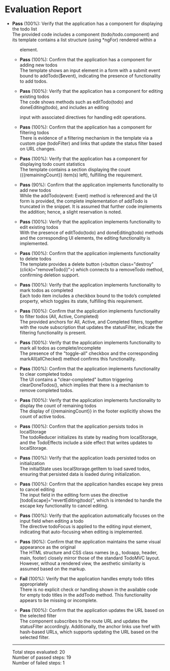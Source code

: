 # Evaluation Report

- **Pass** (100%): Verify that the application has a component for displaying the todo list  
  The provided code includes a component (todo/todo.component) and its template contains a list structure (using *ngFor) rendered within a <ul> element.

- **Pass** (100%): Confirm that the application has a component for adding new todos  
  The template shows an input element in a form with a submit event bound to addTodo($event), indicating the presence of functionality to add todos.

- **Pass** (100%): Verify that the application has a component for editing existing todos  
  The code shows methods such as editTodo(todo) and doneEditing(todo), and includes an editing <form> input with associated directives for handling edit operations.

- **Pass** (100%): Confirm that the application has a component for filtering todos  
  There is evidence of a filtering mechanism in the template via a custom pipe (todoFilter) and links that update the status filter based on URL changes.

- **Pass** (100%): Verify that the application has a component for displaying todo count statistics  
  The template contains a section displaying the count ({{remainingCount}} item(s) left), fulfilling the requirement.

- **Pass** (90%): Confirm that the application implements functionality to add new todos  
  While the addTodo(event: Event) method is referenced and the UI form is provided, the complete implementation of addTodo is truncated in the snippet. It is assumed that further code implements the addition; hence, a slight reservation is noted.

- **Pass** (100%): Verify that the application implements functionality to edit existing todos  
  With the presence of editTodo(todo) and doneEditing(todo) methods and the corresponding UI elements, the editing functionality is implemented.

- **Pass** (100%): Confirm that the application implements functionality to delete todos  
  The template provides a delete button (<button class="destroy" (click)="removeTodo(i)">) which connects to a removeTodo method, confirming deletion support.

- **Pass** (100%): Verify that the application implements functionality to mark todos as completed  
  Each todo item includes a checkbox bound to the todo’s completed property, which toggles its state, fulfilling this requirement.

- **Pass** (100%): Confirm that the application implements functionality to filter todos (All, Active, Completed)  
  The provided anchors for All, Active, and Completed filters, together with the route subscription that updates the statusFilter, indicate the filtering functionality is present.

- **Pass** (100%): Verify that the application implements functionality to mark all todos as complete/incomplete  
  The presence of the "toggle-all" checkbox and the corresponding markAll(allChecked) method confirms this functionality.

- **Pass** (100%): Confirm that the application implements functionality to clear completed todos  
  The UI contains a "clear-completed" button triggering clearDoneTodos(), which implies that there is a mechanism to remove completed todos.

- **Pass** (100%): Verify that the application implements functionality to display the count of remaining todos  
  The display of {{remainingCount}} in the footer explicitly shows the count of active todos.

- **Pass** (100%): Confirm that the application persists todos in localStorage  
  The todoReducer initializes its state by reading from localStorage, and the TodoEffects include a side effect that writes updates to localStorage.

- **Pass** (100%): Verify that the application loads persisted todos on initialization  
  The initialState uses localStorage.getItem to load saved todos, ensuring that persisted data is loaded during initialization.

- **Pass** (100%): Confirm that the application handles escape key press to cancel editing  
  The input field in the editing form uses the directive [todoEscape]="revertEditing(todo)", which is intended to handle the escape key functionality to cancel editing.

- **Pass** (100%): Verify that the application automatically focuses on the input field when editing a todo  
  The directive todoFocus is applied to the editing input element, indicating that auto-focusing when editing is implemented.

- **Pass** (90%): Confirm that the application maintains the same visual appearance as the original  
  The HTML structure and CSS class names (e.g., todoapp, header, main, footer) closely mirror those of the standard TodoMVC layout. However, without a rendered view, the aesthetic similarity is assumed based on the markup.

- **Fail** (100%): Verify that the application handles empty todo titles appropriately  
  There is no explicit check or handling shown in the available code for empty todo titles in the addTodo method. This functionality appears to be missing or incomplete.

- **Pass** (100%): Confirm that the application updates the URL based on the selected filter  
  The component subscribes to the route URL and updates the statusFilter accordingly. Additionally, the anchor links use href with hash-based URLs, which supports updating the URL based on the selected filter.

---

Total steps evaluated: 20  
Number of passed steps: 19  
Number of failed steps: 1